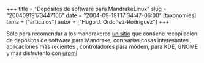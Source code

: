 +++
title = "Depósitos de software para MandrakeLinux"
slug = "20040919173447106"
date = "2004-09-19T17:34:47-06:00"
[taxonomies]
tema = ["articulos"]
autor = ["Hugo J. Ordoñez-Rodriguez"]
+++

Sólo para recomendar a los mandrakeros [un
sitio](http://www.thebrix.org.uk/) que contiene recopilacion de
depósitos de software para Mandrake, con varias cosas interesantes ,
aplicaciones mas recientes , controladores para módem, para KDE, GNOME y
mas disfrutenlo con
[urpmi](http://glib.org.mx/article.php?story=2004050321262675)
